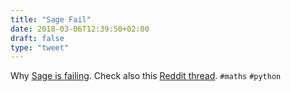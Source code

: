 ```yaml
---
title: "Sage Fail"
date: 2018-03-06T12:39:50+02:00
draft: false
type: "tweet"
---
```

Why [Sage is failing](http://sagemath.blogspot.fr/2014/08/what-is-sagemathcloud-lets-clear-some.html). Check also this [Reddit thread](https://www.reddit.com/r/math/comments/45q7j1/sagemath_open_source_is_now_ready_to_compete_with/). `#maths` `#python`
<!--more-->
